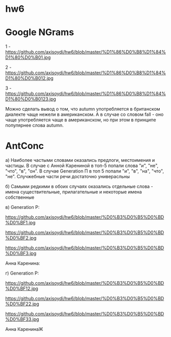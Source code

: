 # hw6
Google NGrams
=============
1 - https://github.com/axisoydi/hw6/blob/master/%D1%86%D0%B8%D1%84%D1%80%D0%B01.jpg

2 -  https://github.com/axisoydi/hw6/blob/master/%D1%86%D0%B8%D1%84%D1%80%D0%B012.jpg

3 - https://github.com/axisoydi/hw6/blob/master/%D1%86%D0%B8%D1%84%D1%80%D0%B0123.jpg

Можно сделать вывод о том, что autumn употребляется в британском диалекте чаще нежели в американском. А в случае со словом fall -
оно чаще употребляется чаще в американском, но при этом в принципе популярнее слова autumn.

AntConc
=======

a) Наиболее частыми словами оказались предлоги, местоимения и частицы. В случае с Анной Карениной в топ-5 попали слова "и", "не", "что",
"в", "он". В случае Generation П в топ 5 попали "и", "в", "на", "что", "не". Случжебные части речи достаточно универасльны

б) Самыми редкими в обоих случаях оказались отдельные слова - имена существительные, прилагательные и некоторые имена собственные

в) Generation P:

https://github.com/axisoydi/hw6/blob/master/%D0%B3%D0%B5%D0%BD%D0%BF1.jpg

https://github.com/axisoydi/hw6/blob/master/%D0%B3%D0%B5%D0%BD%D0%BF2.jpg

https://github.com/axisoydi/hw6/blob/master/%D0%B3%D0%B5%D0%BD%D0%BF3.jpg

Анна Каренина:

г) Generation P:

https://github.com/axisoydi/hw6/blob/master/%D0%B3%D0%B5%D0%BD%D0%BF12.jpg

https://github.com/axisoydi/hw6/blob/master/%D0%B3%D0%B5%D0%BD%D0%BF22.jpg

https://github.com/axisoydi/hw6/blob/master/%D0%B3%D0%B5%D0%BD%D0%BF33.jpg

Анна КаренинаЖ
